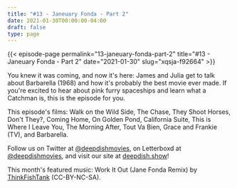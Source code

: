 ```yaml
---
title: "#13 - Janeuary Fonda - Part 2"
date: 2021-01-30T00:00:00-04:00
draft: false
type: page
---
```


{{< episode-page permalink="13-janeuary-fonda-part-2" title="#13 - Janeuary Fonda - Part 2" date="2021-01-30" slug="xqsja-f92664" >}}

You knew it was coming, and now it's here: James and Julia get to talk about Barbarella (1968) and how it's probably the best movie ever made. If you're excited to hear about pink furry spaceships and learn what a Catchman is, this is the episode for you.

This episode's films: Walk on the Wild Side, The Chase, They Shoot Horses, Don't They?, Coming Home, On Golden Pond, California Suite, This is Where I Leave You, The Morning After, Tout Va Bien, Grace and Frankie (TV), and Barbarella.

Follow us on Twitter at [@deepdishmovies](https://twitter.com/deepdishmovies), on Letterboxd at [@deepdishmovies](https://letterboxd.com/deepdishmovies/), and visit our site at [deepdish.show](https://www.deepdish.show)!

This month's featured music: Work It Out (Jane Fonda Remix) by [ThinkFishTank](https://thinkfishtank.com/) (CC-BY-NC-SA).